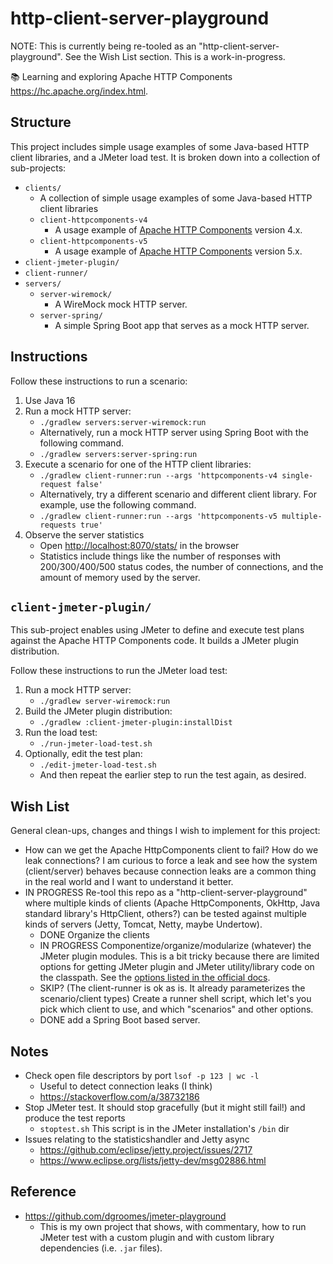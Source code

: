 # http-client-server-playground

NOTE: This is currently being re-tooled as an "http-client-server-playground". See the Wish List section. This is a work-in-progress.

📚 Learning and exploring Apache HTTP Components <https://hc.apache.org/index.html>.

## Structure

This project includes simple usage examples of some Java-based HTTP client libraries, and a JMeter load test. It is broken down
into a collection of sub-projects:

* `clients/`
  * A collection of simple usage examples of some Java-based HTTP client libraries 
  * `client-httpcomponents-v4`
    * A usage example of [Apache HTTP Components](https://hc.apache.org/index.html) version 4.x.
  * `client-httpcomponents-v5` 
    * A usage example of [Apache HTTP Components](https://hc.apache.org/index.html) version 5.x.
* `client-jmeter-plugin/`
* `client-runner/`
* `servers/`
    * `server-wiremock/`
      * A WireMock mock HTTP server. 
    * `server-spring/`
      * A simple Spring Boot app that serves as a mock HTTP server.

## Instructions

Follow these instructions to run a scenario:

1. Use Java 16
1. Run a mock HTTP server:
   * `./gradlew servers:server-wiremock:run`
   * Alternatively, run a mock HTTP server using Spring Boot with the following command.
   * `./gradlew servers:server-spring:run`
1. Execute a scenario for one of the HTTP client libraries:
   * `./gradlew client-runner:run --args 'httpcomponents-v4 single-request false'`
   * Alternatively, try a different scenario and different client library. For example, use the following command.
   * `./gradlew client-runner:run --args 'httpcomponents-v5 multiple-requests true'`
1. Observe the server statistics
   * Open <http://localhost:8070/stats/> in the browser
   * Statistics include things like the number of responses with 200/300/400/500 status codes, the number of connections,
     and the amount of memory used by the server.

## `client-jmeter-plugin/`

This sub-project enables using JMeter to define and execute test plans against the Apache HTTP Components code. It 
builds a JMeter plugin distribution.

Follow these instructions to run the JMeter load test:

1. Run a mock HTTP server:
   * `./gradlew server-wiremock:run`
1. Build the JMeter plugin distribution:
   * `./gradlew :client-jmeter-plugin:installDist`
1. Run the load test:
   * `./run-jmeter-load-test.sh`
1. Optionally, edit the test plan:
   * `./edit-jmeter-load-test.sh`
   * And then repeat the earlier step to run the test again, as desired.

## Wish List

General clean-ups, changes and things I wish to implement for this project:

* How can we get the Apache HttpComponents client to fail? How do we leak connections? I am curious to force a leak and
  see how the system (client/server) behaves because connection leaks are a common thing in the real world and I want to
  understand it better.
* IN PROGRESS Re-tool this repo as a "http-client-server-playground" where multiple kinds of clients (Apache HttpComponents, OkHttp, Java
  standard library's HttpClient, others?) can be tested against multiple kinds of servers (Jetty, Tomcat, Netty, maybe
  Undertow).
  * DONE Organize the clients
  * IN PROGRESS Componentize/organize/modularize (whatever) the JMeter plugin modules. This is a bit tricky because there are
    limited options for getting JMeter plugin and JMeter utility/library code on the classpath. See the [options listed in
    the official docs](https://jmeter.apache.org/usermanual/get-started.html#classpath).
  * SKIP? (The client-runner is ok as is. It already parameterizes the scenario/client types) Create a runner shell script, which let's you pick which client to use, and which "scenarios" and other options.
  * DONE add a Spring Boot based server.

## Notes

* Check open file descriptors by port `lsof -p 123 | wc -l` 
  * Useful to detect connection leaks (I think)
  * <https://stackoverflow.com/a/38732186>
* Stop JMeter test. It should stop gracefully (but it might still fail!) and produce the test reports
  * `stoptest.sh` This script is in the JMeter installation's `/bin` dir
* Issues relating to the statisticshandler and Jetty async
  * <https://github.com/eclipse/jetty.project/issues/2717>
  * <https://www.eclipse.org/lists/jetty-dev/msg02886.html> 

## Reference

* <https://github.com/dgroomes/jmeter-playground>
  * This is my own project that shows, with commentary, how to run JMeter test with a custom plugin and with custom library
    dependencies (i.e. `.jar` files).

